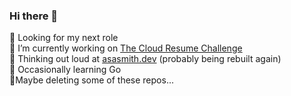 ### Hi there 👋
👀 Looking for my next role  
🔭 I’m currently working on [The Cloud Resume Challenge](https://cloudresumechallenge.dev/docs/the-challenge/aws/)  
🤔 Thinking out loud at [asasmith.dev](https://asasmith.dev/) (probably being rebuilt again)  
🌱 Occasionally learning Go  
🧹Maybe deleting some of these repos...

<!--
**asasmith/asasmith** is a ✨ _special_ ✨ repository because its `README.md` (this file) appears on your GitHub profile.

Here are some ideas to get you started:

- 🔭 I’m currently working on ...
- 🌱 I’m currently learning ...
- 👯 I’m looking to collaborate on ...
- 🤔 I’m looking for help with ...
- 💬 Ask me about ...
- 📫 How to reach me: ...
- 😄 Pronouns: ...
- ⚡ Fun fact: ...
-->
